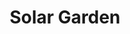 ---
title: "Solar Garden"
description: "This piece is a hymn to abundance. The sunflower, in full bloom, becomes an earthly sun, radiating color and vitality. Surrounded by leaves and flowers intertwined like joyful thoughts, I wanted to capture that moment when nature turns into celebration. It’s a work about light, about growth, about beauty that blooms without asking for permission. Each petal is an affirmation, each shadow a caress of summer."
image: "@assets/projects/20.webp"
---